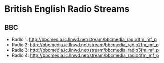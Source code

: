 British English Radio Streams
=============================

## BBC
 - Radio 1: http://bbcmedia.ic.llnwd.net/stream/bbcmedia_radio1fm_mf_p
 - Radio 2: http://bbcmedia.ic.llnwd.net/stream/bbcmedia_radio2fm_mf_p
 - Radio 3: http://bbcmedia.ic.llnwd.net/stream/bbcmedia_radio3fm_mf_p
 - Radio 4: http://bbcmedia.ic.llnwd.net/stream/bbcmedia_radio4fm_mf_p

